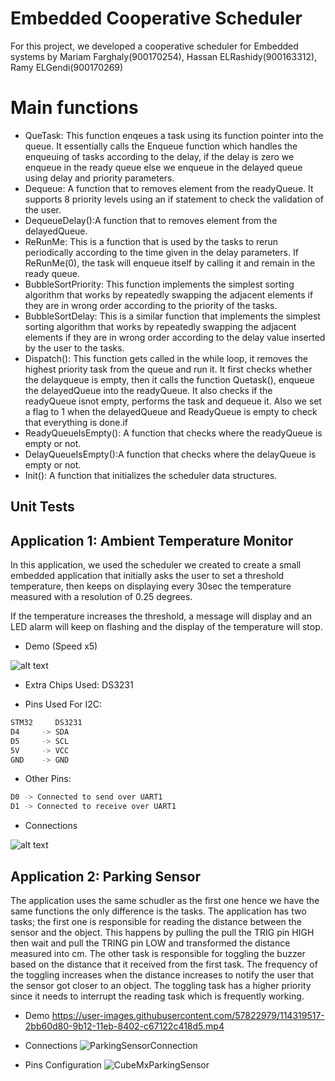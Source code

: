 # Embedded Cooperative Scheduler 
For this project, we developed a cooperative scheduler for Embedded systems by Mariam Farghaly(900170254), Hassan ELRashidy(900163312), Ramy ELGendi(900170269)
# Main functions
- QueTask: This function enqeues a task using its function pointer into the queue. It essentially calls the Enqueue function which handles the enqueuing of tasks according to the delay, if the delay is zero we enqueue in the ready queue else we enqueue in the delayed queue using delay and priority parameters.
- Dequeue: A function that to removes element from the readyQueue. It supports 8 priority levels using an if statement to check the validation of the user.
- DequeueDelay():A function that to removes element from the  delayedQueue.
- ReRunMe: This is a function that is used by the tasks to rerun periodically according to the time given in the delay parameters. If ReRunMe(0), the task will enqueue itself by calling it and remain in the ready queue.
- BubbleSortPriority: This function implements the simplest sorting algorithm that works by repeatedly swapping the adjacent elements if they are in wrong order according to the priority of the tasks.
- BubbleSortDelay: This is a similar function that implements the simplest sorting algorithm that works by repeatedly swapping the adjacent elements if they are in wrong order according to the delay value inserted by the user to the tasks.
- Dispatch(): This function gets called in the while loop, it removes the highest priority task from the queue and run it. It first checks whether the delayqueue is empty, then it calls the function Quetask(), enqueue the delayedQueue into the readyQueue. It also checks if the readyQueue isnot empty, performs the task and dequeue it. Also we set a flag to 1 when the delayedQueue and ReadyQueue is empty to check that everything is done.if 
- ReadyQueueIsEmpty(): A function that checks where the readyQueue is empty or not.
- DelayQueueIsEmpty():A function that checks where the delayQueue is empty or not.
- Init(): A function that initializes the scheduler data structures.

## Unit Tests
## Application 1: Ambient Temperature Monitor
In this application, we used the scheduler we created to create a small embedded application that initially asks the user to set a threshold temperature, then keeps on displaying every 30sec the temperature measured with a resolution of 0.25 degrees.

If the temperature increases the threshold, a message will display and an LED alarm will keep on flashing and the display of the temperature will stop.



- Demo (Speed x5)

![alt text](https://i.imgur.com/3Mza3Nr.gif)

- Extra Chips Used: DS3231

- Pins Used For I2C:
```bash
STM32     DS3231
D4     -> SDA
D5     -> SCL
5V     -> VCC
GND    -> GND
```
- Other Pins:
```bash
D0 -> Connected to send over UART1
D1 -> Connected to receive over UART1
```
- Connections

![alt text](https://i.imgur.com/nBvBalM.jpg)

## Application 2: Parking Sensor
The application uses the same schudler as the first one hence we have the same functions the only difference is the tasks. The application has two tasks; the first one is responsible for reading the distance between the sensor and the object. This happens by pulling the pull the TRIG pin HIGH then wait and pull the TRING pin LOW and transformed the distance measured into cm. The other task is responsible for toggling the buzzer based on the distance that it received from the first task. The frequency of the toggling increases when the distance increases to notify the user that the sensor got closer to an object. The toggling task has a higher priority since it needs to interrupt the reading task which is frequently working.
- Demo
https://user-images.githubusercontent.com/57822979/114319517-2bb60d80-9b12-11eb-8402-c67122c418d5.mp4

- Connections
![ParkingSensorConnection](https://user-images.githubusercontent.com/57822979/114319629-89e2f080-9b12-11eb-8f4b-408b3a470648.jpeg)

- Pins Configuration
![CubeMxParkingSensor](https://user-images.githubusercontent.com/57822979/114319630-8bacb400-9b12-11eb-8cdc-066cbd0e4b79.jpeg)
